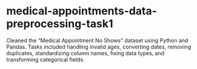 # medical-appointments-data-preprocessing-task1
Cleaned the “Medical Appointment No Shows” dataset using Python and Pandas. Tasks included handling invalid ages, converting dates, removing duplicates, standardizing column names, fixing data types, and transforming categorical fields.
